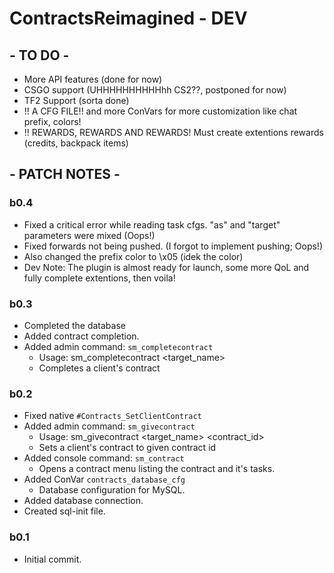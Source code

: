 # ContractsReimagined - DEV

## - TO DO -
- More API features (done for now)
- CSGO support (UHHHHHHHHHHhh CS2??, postponed for now)
- TF2 Support (sorta done)
- !! A CFG FILE!! and more ConVars for more customization like chat prefix, colors!
- !! REWARDS, REWARDS AND REWARDS! Must create extentions rewards (credits, backpack items)

## - PATCH NOTES -

### b0.4
- Fixed a critical error while reading task cfgs. "as" and "target" parameters were mixed (Oops!)
- Fixed forwards not being pushed. (I forgot to implement pushing; Oops!)
- Also changed the prefix color to \x05 (idek the color)
- Dev Note: The plugin is almost ready for launch, some more QoL and fully complete extentions, then voila!

### b0.3
- Completed the database
- Added contract completion.
- Added admin command: ``sm_completecontract``
    - Usage: sm_completecontract <target_name>
    - Completes a client's contract

### b0.2
- Fixed native ``#Contracts_SetClientContract``
- Added admin command: ``sm_givecontract``
    - Usage: sm_givecontract <target_name> <contract_id>
    - Sets a client's contract to given contract id
- Added console command: ``sm_contract``
    - Opens a contract menu listing the contract and it's tasks.
- Added ConVar ``contracts_database_cfg``
    - Database configuration for MySQL.
- Added database connection.
- Created sql-init file.

### b0.1
- Initial commit.
